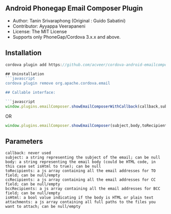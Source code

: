 ## Android Phonegap Email Composer Plugin

  * Author: Tanin Srivaraphong (Original : Guido Sabatini)
  * Contributor: Ayyappa Veerapaneni
  * License: The MIT License
  * Supports only PhoneGap/Cordova 3.x.x and above.


## Installation
```javascript
cordova plugin add https://github.com/acveer/cordova-android-emailcomposer-plugin.git 

## Uninstallation
```javascript
cordova plugin remove org.apache.cordova.email

## Callable interface:

```javascript
window.plugins.emailComposer.showEmailComposerWithCallback(callback,subject,body,toRecipients,ccRecipients,bccRecipients,isHtml,attachments);
```

OR

```javascript
window.plugins.emailComposer.showEmailComposer(subject,body,toRecipients,ccRecipients,bccRecipients,isHtml,attachments);
```




## Parameters

    callback: never used
    subject: a string representing the subject of the email; can be null
    body: a string representing the email body (could be HTML code, in this case set isHtml to true); can be null
    toRecipients: a js array containing all the email addresses for TO field; can be null/empty
    ccRecipients: a js array containing all the email addresses for CC field; can be null/empty
    bccRecipients: a js array containing all the email addresses for BCC field; can be null/empty
    isHtml: a bool value indicating if the body is HTML or plain text
    attachments: a js array containing all full paths to the files you want to attach; can be null/empty

